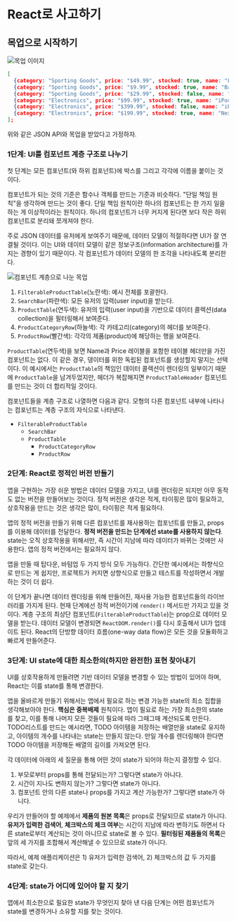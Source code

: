 # React로 사고하기

## 목업으로 시작하기

![목업 이미지](https://ko.reactjs.org/static/1071fbcc9eed01fddc115b41e193ec11/d4770/thinking-in-react-mock.png)

```JSON
[
  {category: "Sporting Goods", price: "$49.99", stocked: true, name: "Football"},
  {category: "Sporting Goods", price: "$9.99", stocked: true, name: "Baseball"},
  {category: "Sporting Goods", price: "$29.99", stocked: false, name: "Basketball"},
  {category: "Electronics", price: "$99.99", stocked: true, name: "iPod Touch"},
  {category: "Electronics", price: "$399.99", stocked: false, name: "iPhone 5"},
  {category: "Electronics", price: "$199.99", stocked: true, name: "Nexus 7"}
];
```

위와 같은 JSON API와 목업을 받았다고 가정하자.

### 1단계: UI를 컴포넌트 계층 구조로 나누기

첫 단계는 모든 컴포넌트(와 하위 컴포넌트)에 박스를 그리고 각각에 이름을 붙이는 것이다.

컴포넌트가 되는 것의 기준은 함수나 객체를 만드는 기준과 비슷하다. "단일 책임 원칙"을 생각하며 만드는 것이 좋다. 단일 책임 원칙이란 하나의 컴포넌트는 한 가지 일을 하는 게 이상적이라는 원칙이다. 하나의 컴포넌트가 너무 커지게 된다면 보다 작은 하위 컴포넌트로 분리돼 쪼개져야 한다.

주로 JSON 데이터를 유저에게 보여주기 때문에, 데이터 모델이 적절하다면 UI가 잘 연결될 것이다. 이는 UI와 데이터 모델이 같은 정보구조(information architecture)를 가지는 경향이 있기 때문이다. 각 컴포넌트가 데이터 모델의 한 조각을 나타내도록 분리한다.

![컴포넌트 계층으로 나눈 목업](https://ko.reactjs.org/static/9381f09e609723a8bb6e4ba1a7713b46/90cbd/thinking-in-react-components.png)

1. `FilterableProductTable`(노란색): 예시 전체를 포괄한다.
2. `SearchBar`(파란색): 모든 유저의 입력(user input)을 받는다.
3. `ProductTable`(연두색): 유저의 입력(user input)을 기반으로 데이터 콜렉션(data collection)을 필터링해서 보여준다.
4. `ProductCategoryRow`(하늘색): 각 카테고리(category)의 헤더를 보여준다.
5. `ProductRow`(빨간색): 각각의 제품(product)에 해당하는 행을 보여준다.

`ProductTable`(연두색)을 보면 Name과 Price 레이블을 포함한 테이블 헤더만을 가진 컴포넌트는 없다. 이 같은 경우, 뎅이터를 위한 독립된 컴포넌트를 생성할지 말지는 선택이다. 이 예시에서는 `ProductTable`의 책임인 데이터 콜렉션이 렌더링의 일부이기 때문에 `ProductTable`을 남겨두었지만, 헤더가 복잡해지면 `ProductTableHeader` 컴포넌트를 만드는 것이 더 합리적일 것이다.

컴포넌트들을 계층 구조로 나열하면 다음과 같다. 모형의 다른 컴포넌트 내부에 나타나는 컴포넌트는 계층 구조의 자식으로 나타낸다.

- `FilterableProductTable`
  - `SearchBar`
  - `ProductTable`
    - `ProductCategoryRow`
    - `ProductRow`

### 2단계: React로 정적인 버전 반들기

앱을 구현하는 가장 쉬운 방법은 데이터 모델을 가지고, UI를 렌더링은 되지만 아무 동작도 없는 버전을 만들어보는 것이다. 정적 버전은 생각은 적게, 타이핑은 많이 필요하고, 상호작용을 만드는 것은 생각은 많이, 타이핑은 적게 필요하다.

앱의 정적 버전을 만들기 위해 다른 컴포넌트를 재사용하는 컴포넌트를 만들고, props를 이용해 데이터를 전달한다. **정적 버전을 만드는 단계에선 state를 사용하지 않는다**. state는 오직 상호작용을 위해서만, 즉 시간이 지남에 따라 데이터가 바뀌는 것에만 사용한다. 앱의 정적 버전에서는 필요하지 않다.

앱을 만들 때 탑다운, 바텀업 두 가지 방식 모두 가능하다. 간단한 예시에서는 하향식으로 만드는 게 쉽지만, 프로젝트가 커지면 상향식으로 만들고 테스트를 작성하면서 개발하는 것이 더 쉽다.

이 단계가 끝나면 데이터 렌더링을 위해 만들어진, 재사용 가능한 컴포넌트들의 라이브러리를 가지게 된다. 현재 단계에선 정적 버전이기에 `render()` 메서드만 가지고 있을 것이다. 계층 구조의 최상단 컴포넌트(`FilterableProductTable`)는 prop으로 데이터 모델을 받는다. 데이터 모델이 변경되면 `ReactDOM.render()`를 다시 호출해서 UI가 업데이트 된다. React의 단방향 데이터 흐름(one-way data flow)은 모든 것을 모듈화하고 빠르게 만들어준다.

### 3단계: UI state에 대한 최소한의(하지만 완전한) 표현 찾아내기

UI를 상호작용하게 만들려면 기반 데이터 모델을 변경할 수 있는 방법이 있어야 하며, React는 이를 state를 통해 변경한다.

앱을 올바르게 만들기 위해서는 앱에서 필요로 하는 변경 가능한 state의 최소 집합을 생각해보아야 한다. **핵심은 중복배제** 원칙이다. 앱이 필요로 하는 가장 최소한의 state를 찾고, 이를 통해 나머지 모든 것들이 필요에 따라 그때그때 계산되도록 만든다. TODO리스트를 만드는 예시라면, TODO 아이템을 저장하는 배열만을 state로 유지하고, 아이템의 개수를 나타내는 state는 만들지 않는다. 만일 개수를 렌더링해야 한다면 TODO 아이템을 저장해둔 배열의 길이를 가져오면 된다.

각 데이터에 아래의 세 질문을 통해 어떤 것이 state가 되어야 하는지 결정할 수 있다.

1. 부모로부터 props를 통해 전달되는가? 그렇다면 state가 아니다.
2. 시간이 지나도 변하지 않는가? 그렇다면 state가 아니다.
3. 컴포넌트 안의 다른 state나 props를 가지고 계산 가능한가? 그렇다면 state가 아니다.

우리가 만들어야 할 예제에서 **제품의 원본 목록**은 props로 전달되므로 state가 아니다. **유저가 입력한 검색어**, **체크박스의 체크 여부**는 시간이 지남에 따라 변하기도 하면서 다른 state로부터 계산되는 것이 아니므로 state로 볼 수 있다. **필터링된 제품들의 목록**은 앞의 세 가지를 조합해서 계산해낼 수 있으므로 state가 아니다.

따라서, 예제 애플리케이션은 1) 유저가 입력한 검색어, 2) 체크박스의 값 두 가지를 state로 갖는다.

### 4단계: state가 어디에 있어야 할 지 찾기

앱에서 최소한으로 필요한 state가 무엇인지 찾아 낸 다음 단계는 어떤 컴포넌트가 state를 변경하거나 소유할 지를 찾는 것이다.
